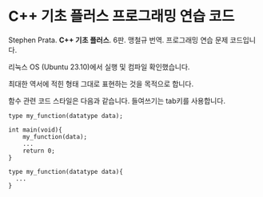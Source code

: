 # C++ 기초 플러스 프로그래밍 연습 코드

Stephen Prata. **C++ 기초 플러스**. 6판. 맹철규 번역. 프로그래밍 연습 문제 코드입니다.

리눅스 OS (Ubuntu 23.10)에서 실행 및 컴파일 확인했습니다.

최대한 역서에 적힌 형태 그대로 표현하는 것을 목적으로 합니다.

함수 관련 코드 스타일은 다음과 같습니다. 들여쓰기는 tab키를 사용합니다.
  
    type my_function(datatype data);
  
    int main(void){
        my_function(data);
        ...
        return 0;
    }
  
    type my_function(datatype data){
      ...
    }


